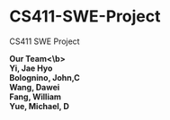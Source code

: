 # CS411-SWE-Project
CS411 SWE Project

<b>Our Team<\b>
<br>
Yi, Jae Hyo <br>
Bolognino, John,C <br>
Wang, Dawei <br>
Fang, William <br>
Yue, Michael, D <br>
<br>






